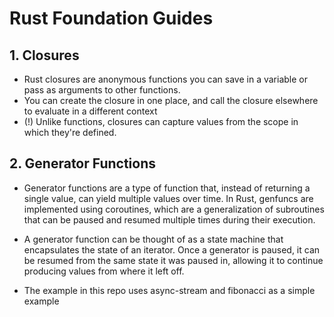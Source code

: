 # Rust Foundation Guides

## 1. Closures
* Rust closures are anonymous functions you can save in a variable or pass as arguments to other functions.
* You can create the closure in one place, and call the closure elsewhere to evaluate in a different context
* (!) Unlike functions, closures can capture values from the scope in which they're defined.

## 2. Generator Functions
* Generator functions are a type of function that, instead of returning a single value, can yield multiple values over time. In Rust, genfuncs are implemented using coroutines, which are a generalization of subroutines that can be paused and resumed multiple times during their execution.

* A generator function can be thought of as a state machine that encapsulates the state of an iterator. Once a generator is paused, it can be resumed from the same state it was paused in, allowing it to continue producing values from where it left off.

* The example in this repo uses async-stream and fibonacci as a simple example